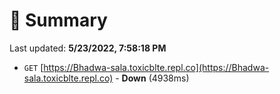 # 📖 Summary
Last updated: **5/23/2022, 7:58:18 PM**

- `GET` [https://Bhadwa-sala.toxicblte.repl.co](https://Bhadwa-sala.toxicblte.repl.co) - **Down** (4938ms)
